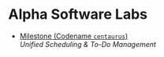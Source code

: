 Alpha Software Labs
===

- [Milestone (Codename `centaurus`)](https://github.com/AlphaSWLabs/centaurus)   
  *Unified Scheduling & To-Do Management*
